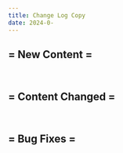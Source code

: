 ```yaml
---
title: Change Log Copy
date: 2024-0-
---
```




= New Content =
- 

```
 
```

= Content Changed =
- 

```
 
```

= Bug Fixes =
- 